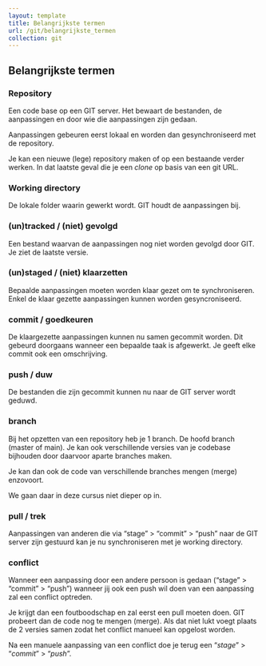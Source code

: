 ```yaml
---
layout: template
title: Belangrijkste termen
url: /git/belangrijkste_termen
collection: git
---
```


## Belangrijkste termen

### Repository
Een code base op een GIT server. Het bewaart de bestanden, de aanpassingen en door wie die aanpassingen zijn gedaan.

Aanpassingen gebeuren eerst lokaal en worden dan gesynchroniseerd met de repository.

Je kan een nieuwe (lege) repository maken of op een bestaande verder werken. In dat laatste geval die je een <em>clone</em> op basis van een git URL.

### Working directory
De lokale folder waarin gewerkt wordt. GIT houdt de aanpassingen bij.

### (un)tracked / (niet) gevolgd
Een bestand waarvan de aanpassingen nog niet worden gevolgd door GIT. Je ziet de laatste versie.

### (un)staged / (niet) klaarzetten
Bepaalde aanpassingen moeten worden klaar gezet om te synchroniseren. Enkel de klaar gezette aanpassingen kunnen worden gesyncroniseerd.

### commit / goedkeuren
De klaargezette aanpassingen kunnen nu samen gecommit worden. Dit gebeurd doorgaans wanneer een bepaalde taak is afgewerkt. Je geeft elke commit ook een omschrijving.

### push / duw
De bestanden die zijn gecommit kunnen nu naar de GIT server wordt geduwd.

### branch
Bij het opzetten van een repository heb je 1 branch. De hoofd branch (master of main). Je kan ook verschillende versies van je codebase bijhouden door daarvoor aparte branches maken. 

Je kan dan ook de code van verschillende branches mengen (merge) enzovoort.

We gaan daar in deze cursus niet dieper op in.

### pull / trek
Aanpassingen van anderen die via “stage” > “commit” > “push” naar de GIT server zijn gestuurd kan je nu synchroniseren met je working directory.

### conflict
Wanneer een aanpassing door een andere persoon is gedaan (“stage” > “commit” > “push”) wanneer jij ook een push wil doen van een aanpassing zal een conflict optreden.

Je krijgt dan een foutboodschap en zal eerst een pull moeten doen. GIT probeert dan de code nog te mengen (merge). Als dat niet lukt voegt plaats de 2 versies samen zodat het conflict manueel kan opgelost worden. 

Na een manuele aanpassing van een conflict doe je terug een “<i>stage</i>” > “<i>commit</i>” > “<i>push</i>”.